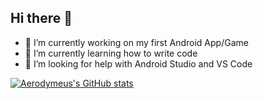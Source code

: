 ## Hi there 👋

- 🔭 I’m currently working on my first Android App/Game
- 🌱 I’m currently learning how to write code
- 🤔 I’m looking for help with Android Studio and VS Code


[![Aerodymeus's GitHub stats](https://github-readme-stats.vercel.app/api?username=aerodymeus&count_private=true&show_icons=true&theme=radical)](https://github.com/anuraghazra/github-readme-stats)

<!--
**Aerodymeus/aerodymeus** is a ✨ _special_ ✨ repository because its `README.md` (this file) appears on your GitHub profile.

Here are some ideas to get you started:

- 🔭 I’m currently working on ...
- 🌱 I’m currently learning ... 
- 👯 I’m looking to collaborate on ...
- 🤔 I’m looking for help with ...
- 💬 Ask me about ...
- 📫 How to reach me: ...
- 😄 Pronouns: ...
- ⚡ Fun fact: ...
-->
